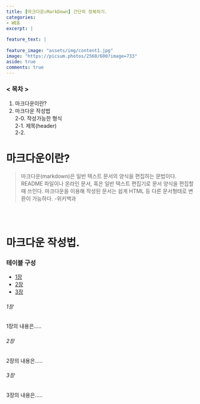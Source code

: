 ```yaml
---
title: [마크다운◽MarkDown] 간단히 정복하기.
categories:
- WEB
excerpt: |
  
feature_text: |
  
feature_image: "assets/img/content1.jpg"
image: "https://picsum.photos/2560/600?image=733"
aside: true
comments: true
---
```

### < 목차 >
1. 마크다운이란?  
2. 마크다운 작성법  
    2-0. 작성가능한 형식  
    2-1. 제목(header)  
    2-2.  

    
# 마크다운이란?
> 마크다운(markdown)은 일반 텍스트 문서의 양식을 편집하는 문법이다. README 파일이나 온라인 문서, 혹은 일반 텍스트 편집기로 문서 양식을 편집할 때 쓰인다. 마크다운을 이용해 작성된 문서는 쉽게 HTML 등 다른 문서형태로 변환이 가능하다.
-위키백과

<br/>
<br/>

# 마크다운 작성법.

### 테이블 구성
  * [1장](#chapter-1)
  * [2장](#chapter-2)
  * [3장](#chapter-3)

###### 1장 <a id="chapter-1"></a>
1장의 내용은.....

###### 2장 <a id="chapter-2"></a>
2장의 내용은.....

###### 3장 <a id="chapter-3"></a>
3장의 내용은.....


